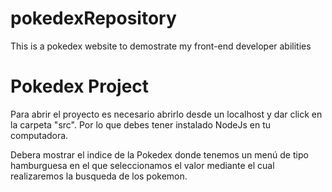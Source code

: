 # pokedexRepository
This is a pokedex website to demostrate my front-end developer abilities
<h1>Pokedex Project</h1>
<p>Para abrir el proyecto es necesario abrirlo desde un localhost y dar click en la carpeta "src". Por lo que debes tener instalado NodeJs en tu computadora.</p>
<p>Debera mostrar el indice de la Pokedex donde tenemos un menú de tipo hamburguesa en el que seleccionamos el valor mediante el cual realizaremos la busqueda de los pokemon.</p>
